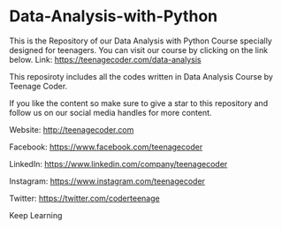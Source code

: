 # Data-Analysis-with-Python
This is the Repository of our Data Analysis with Python Course specially designed for teenagers. You can visit our course by clicking on the link below. Link: https://teenagecoder.com/data-analysis

This reposiroty includes all the codes written in Data Analysis Course by Teenage Coder.




If you like the content so make sure to give a star to this repository and follow us on our social media handles for more content.

Website: http://teenagecoder.com

Facebook: https://www.facebook.com/teenagecoder

LinkedIn: https://www.linkedin.com/company/teenagecoder

Instagram: https://www.instagram.com/teenagecoder

Twitter: https://twitter.com/coderteenage

Keep Learning
